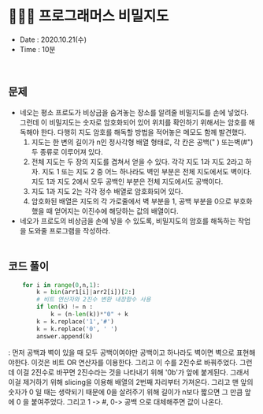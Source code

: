 # 🧚🏻‍♀️ 프로그래머스 비밀지도
- Date : 2020.10.21(수)
- Time : 10분
<br>

## 문제

- 네오는 평소 프로도가 비상금을 숨겨놓는 장소를 알려줄 비밀지도를 손에 넣었다. 그런데 이 비밀지도는 숫자로 암호화되어 있어 위치를 확인하기 위해서는 암호를 해독해야 한다. 다행히 지도 암호를 해독할 방법을 적어놓은 메모도 함께 발견했다.
    1. 지도는 한 변의 길이가 n인 정사각형 배열 형태로, 각 칸은 공백(" ) 또는벽(#") 두 종류로 이루어져 있다.
    2. 전체 지도는 두 장의 지도를 겹쳐서 얻을 수 있다. 각각 지도 1과 지도 2라고 하자. 지도 1 또는 지도 2 중 어느 하나라도 벽인 부분은 전체 지도에서도 벽이다. 지도 1과 지도 2에서 모두 공백인 부분은 전체 지도에서도 공백이다.
    3. 지도 1과 지도 2는 각각 정수 배열로 암호화되어 있다.
    4. 암호화된 배열은 지도의 각 가로줄에서 벽 부분을 1, 공백 부분을 0으로 부호화했을 때 얻어지는 이진수에 해당하는 값의 배열이다.
- 네오가 프로도의 비상금을 손에 넣을 수 있도록, 비밀지도의 암호를 해독하는 작업을 도와줄 프로그램을 작성하라.
<br><br>

## 코드 풀이

```python
    for i in range(0,n,1):
        k = bin(arr1[i]|arr2[i])[2:]
        # 비트 연산자와 2진수 변환 내장함수 사용
        if len(k) != n :
            k = (n-len(k))*"0" + k
        k = k.replace('1','#')
        k = k.replace('0', ' ')
        answer.append(k)
```
: 먼저 공백과 벽이 있을 때 모두 공백이여야만 공백이고 하나라도 벽이면 벽으로 표현해야한다. 이것은 비트 OR 연산자를 이용한다. 그리고 이 수를 2진수로 바꿔주었다. 그런데 이걸 2진수로 바꾸면 2진수라는 것을 나타내기 위해 '0b'가 앞에 붙게된다. 그래서 이걸 제거하기 위해 slicing을 이용해 배열의 2번째 자리부터 가져온다. 그리고 맨 앞의 숫자가 0 일 때는 생략되기 때문에 0을 살려주기 위해 길이가 n보다 짧으면 그 만큼 앞에 0 을 붙여주었다. 그리고 1 -> #, 0-> 공백 으로 대체해주면 값이 나온다. 
